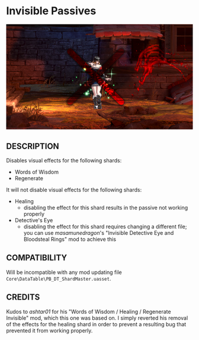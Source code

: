 # Invisible Passives

![](thumbnail.jpg)

## DESCRIPTION

Disables visual effects for the following shards:

- Words of Wisdom
- Regenerate

It will not disable visual effects for the following shards:

- Healing
  - disabling the effect for this shard results in the passive not working properly
- Detective's Eye
  - disabling the effect for this shard requires changing a different file; you can use _masamunedragon_'s "Invisible Detective Eye and Bloodsteal Rings" mod to achieve this

## COMPATIBILITY

Will be incompatible with any mod updating file  
`Core\DataTable\PB_DT_ShardMaster.uasset`.

## CREDITS

Kudos to _ashtar01_ for his "Words of Wisdom / Healing / Regenerate Invisible" mod, which this one was based on.
I simply reverted his removal of the effects for the healing shard in order to prevent a resulting bug that prevented it from working properly.
